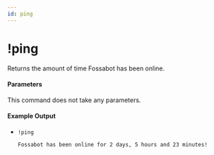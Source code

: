 ```yaml
---
id: ping
---
```


# !ping

Returns the amount of time Fossabot has been online.

#### Parameters

This command does not take any parameters.

#### Example Output

* `!ping`

    ```
    Fossabot has been online for 2 days, 5 hours and 23 minutes!
    ```
